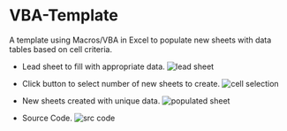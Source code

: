 # VBA-Template
A template using Macros/VBA in Excel to populate new sheets with data tables based on cell criteria.

- Lead sheet to fill with appropriate data.
![lead sheet](https://github.com/lilyeckhart/VBA-Payroll-Template/assets/64758489/2f6b9e0f-49c3-4320-85ab-1a75fbe21a97)


- Click button to select number of new sheets to create.
![cell selection](https://github.com/lilyeckhart/VBA-Payroll-Template/assets/64758489/690cb5a8-f4a6-44ea-b6bb-357ba09bd6f6)


- New sheets created with unique data.
![populated sheet](https://github.com/lilyeckhart/VBA-Payroll-Template/assets/64758489/db2331ac-9a91-487a-a9ed-1e3458150e27)


- Source Code.
![src code](https://github.com/lilyeckhart/VBA-Payroll-Template/assets/64758489/36388b67-97c0-4f98-8a5c-c6c095d41136)
